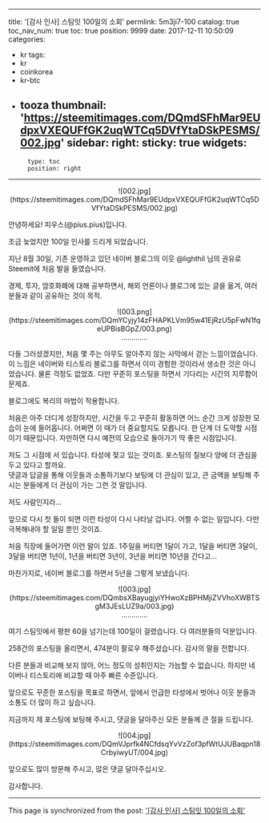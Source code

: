 
---
title: '[감사 인사]  스팀잇 100일의 소회'
permlink: 5m3ji7-100
catalog: true
toc_nav_num: true
toc: true
position: 9999
date: 2017-12-11 10:50:09
categories:
- kr
tags:
- kr
- coinkorea
- kr-btc
- tooza
thumbnail: 'https://steemitimages.com/DQmdSFhMar9EUdpxVXEQUFfGK2uqWTCq5DVfYtaDSkPESMS/002.jpg'
sidebar:
    right:
        sticky: true
widgets:
    -
        type: toc
        position: right
---


<center>
![002.jpg](https://steemitimages.com/DQmdSFhMar9EUdpxVXEQUFfGK2uqWTCq5DVfYtaDSkPESMS/002.jpg)
</center>

안녕하세요! 피우스(@pius.pius)입니다. 

조금 늦었지만 100일 인사를 드리게 되었습니다.  

지난 8월 30일, 기존 운영하고 있던 네이버 블로그의 이웃 @lighthil 님의 권유로 Steemit에 처음 발을 들였습니다. 

경제, 투자, 암호화폐에 대해 공부하면서, 해외 언론이나 블로그에 있는 글을 옮겨, 여러분들과 같이 공유하는 것이 목적.  

<center>
![003.png](https://steemitimages.com/DQmYCyjy14zFHAPKLVm95w41EjRzU5pFwN1fqeUPBisBGpZ/003.png)
</center>

<center>
.............
</center>

다들 그러셨겠지만, 처음 몇 주는 아무도 알아주지 않는 사막에서 걷는 느낌이었습니다.
이 느낌은 네이버와 티스토리 블로그를 하면서 이미 경험한 것이라서 생소한 것은 아니었습니다.  물론 걱정도 없었죠.  다만 꾸준히 포스팅을 하면서 기다리는 시간의 지루함이 문제죠.

블로그에도 복리의 마법이 작용합니다. 

처음은 아주 더디게 성장하지만, 시간을 두고 꾸준히 활동하면 어느 순간 크게 성장한 모습이 눈에 들어옵니다.  어쩌면 이 때가 더 중요할지도 모릅니다.  한 단계 더 도약할 시점이기 때문입니다.  자만하면 다시 예전의 모습으로 돌아가기 딱 좋은 시점입니다. 

저도 그 시점에 서 있습니다.  타성에 젖고 있는 것이죠. 
포스팅의 질보다 양에 더 관심을 두고 있다고 할까요.  
댓글과 답글을 통해 이웃들과 소통하기보다 보팅에 더 관심이 있고,
큰 금액을 보팅해 주시는 분들에게 더 관심이 가는 그런 것 말입니다.

저도 사람인지라... 

앞으로 다시 첫 돌이 되면 이런 타성이 다시 나타날 겁니다. 
어쩔 수 없는 일입니다.  다만 극복해내야 할 일일 뿐인 것이죠.

처음 직장에 들어가면 이런 말이 있죠.
1주일을 버티면 1달이 가고, 1달을 버티면 3달이, 3달을 버티면 1년이, 1년을 버티면 3년이, 3년을 버티면 10년을 간다고...

마찬가지로, 네이버 블로그를 하면서 5년을 그렇게 보냈습니다.  

<center>
![003.jpg](https://steemitimages.com/DQmbsXBayugjyiYHwoXzBPHMjiZVVhoXWBTSgM3JEsLUZ9a/003.jpg)
</center>

<center>
.............
</center>

여기 스팀잇에서 평판 60을 넘기는데 100일이 걸렸습니다.  다 여러분들의 덕분입니다.

258건의 포스팅을 올리면서, 474분이 팔로우 해주셨습니다.  감사의 말을 전합니다.

다른 분들과 비교해 보지 않아, 어느 정도의 성취인지는 가늠할 수 없습니다.
하지만 네이버나 티스토리에 비교할 때 아주 빠른 수준입니다.

앞으로도 꾸준한 포스팅을 목표로 하면서, 앞에서 언급한 타성에서 벗어나 이웃 분들과 소통도 더 많이 하고 싶습니다.  

지금까지 제 포스팅에 보팅해 주시고, 댓글을 달아주신 모든 분들께 큰 절을 드립니다.

<center>
![004.jpg](https://steemitimages.com/DQmVJprfk4NCfdsqYvVzZof3pfWtUJUBaqpn18CrbyiwyUT/004.jpg)
</center>

앞으로도 많이 방문해 주시고, 많은 댓글 달아주십시오.

감사합니다.

- - -

This page is synchronized from the post: ['[감사 인사]  스팀잇 100일의 소회'](https://steemit.com/@pius.pius/5m3ji7-100)
